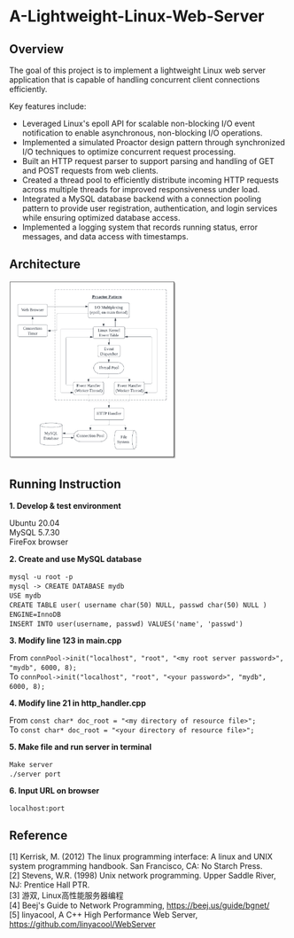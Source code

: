 # A-Lightweight-Linux-Web-Server
## Overview
The goal of this project is to implement a lightweight Linux web server application that is capable of handling concurrent client connections efficiently.

Key features include:

- Leveraged Linux's epoll API for scalable non-blocking I/O event notification to enable asynchronous, non-blocking I/O operations.
- Implemented a simulated Proactor design pattern through synchronized I/O techniques to optimize concurrent request processing.
- Built an HTTP request parser to support parsing and handling of GET and POST requests from web clients.
- Created a thread pool to efficiently distribute incoming HTTP requests across multiple threads for improved responsiveness under load.
- Integrated a MySQL database backend with a connection pooling pattern to provide user registration, authentication, and login services while ensuring optimized database access.
- Implemented a logging system that records running status, error messages, and data access with timestamps. 

## Architecture
<img src="images/f1_architecture.png" style="width: 60%;" />

## Running Instruction
**1. Develop & test environment**  
  
Ubuntu 20.04  
MySQL 5.7.30  
FireFox browser  
  
**2. Create and use MySQL database**  
  
`mysql -u root -p`   
`mysql -> CREATE DATABASE mydb`  
`USE mydb`  
`CREATE TABLE user( username char(50) NULL, passwd char(50) NULL ) ENGINE=InnoDB`  
`INSERT INTO user(username, passwd) VALUES('name', 'passwd')`  
  
**3. Modify line 123 in main.cpp**  
  
From `connPool->init("localhost", "root", "<my root server password>", "mydb", 6000, 8);`  
To `connPool->init("localhost", "root", "<your password>", "mydb", 6000, 8);`   
  
**4. Modify line 21 in http_handler.cpp**  
  
From `const char* doc_root = "<my directory of resource file>";`  
To  `const char* doc_root = "<your directory of resource file>";`  
  
**5. Make file and run server in terminal**  
  
`Make server`  
`./server port`  
  
**6. Input URL on browser**  
  
`localhost:port`  
  
## Reference
[1] Kerrisk, M. (2012) The linux programming interface: A linux and UNIX system programming handbook. San Francisco, CA: No Starch Press.   
[2] Stevens, W.R. (1998) Unix network programming. Upper Saddle River, NJ: Prentice Hall PTR.   
[3] 游双, Linux高性能服务器编程  
[4] Beej's Guide to Network Programming, https://beej.us/guide/bgnet/   
[5] linyacool, A C++ High Performance Web Server, https://github.com/linyacool/WebServer   
